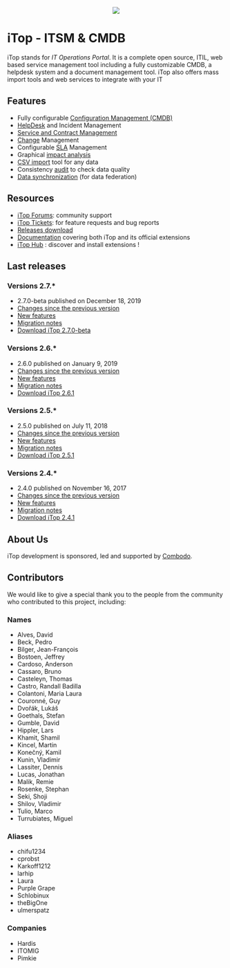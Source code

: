 <p align="center"><a href="https://www.combodo.com/itop-193" target="_blank">
    <img src="https://www.combodo.com/logos/logo-itop.svg">
</a></p>


# iTop - ITSM & CMDB
 
iTop stands for *IT Operations Portal*.
It is a complete open source, ITIL, web based service management tool including a fully customizable CMDB, a helpdesk system and a document management tool. 
iTop also offers mass import tools and web services to integrate with your IT

## Features
- Fully configurable [Configuration Management (CMDB)][10]
- [HelpDesk][11] and Incident Management
- [Service and Contract Management][12]
- [Change][13] Management
- Configurable [SLA][14] Management
- Graphical [impact analysis][15]
- [CSV import][16] tool for any data
- Consistency [audit][17] to check data quality
- [Data synchronization][18] (for data federation)


## Resources

 - [iTop Forums][1]: community support
 - [iTop Tickets][2]: for feature requests and bug reports
 - [Releases download][3]
 - [Documentation][4] covering both iTop and its official extensions
 - [iTop Hub][5] : discover and install extensions !



[1]: https://sourceforge.net/p/itop/discussion/
[2]: https://sourceforge.net/p/itop/tickets/
[3]: https://sourceforge.net/projects/itop/files/itop/
[4]: https://www.itophub.io/wiki
[5]: https://store.itophub.io/en_US/

[10]: https://www.itophub.io/wiki/page?id=latest%3Adatamodel%3Astart#configuration_management_cmdb
[11]: https://www.itophub.io/wiki/page?id=latest%3Adatamodel%3Astart#ticketing
[12]: https://www.itophub.io/wiki/page?id=latest%3Adatamodel%3Astart#service_management
[13]: https://www.itophub.io/wiki/page?id=latest%3Adatamodel%3Astart#change_management
[14]: https://www.itophub.io/wiki/page?id=latest%3Aimplementation%3Astart#service_level_agreements_and_targets
[15]: https://www.itophub.io/wiki/page?id=latest%3Auser%3Aactions#relations
[16]: https://www.itophub.io/wiki/page?id=latest%3Auser%3Abulk_modify#uploading_data
[17]: https://www.itophub.io/wiki/page?id=latest%3Aadmin%3Aaudit
[18]: https://www.itophub.io/wiki/page?id=latest%3Aadvancedtopics%3Adata_synchro_overview



## Last releases

### Versions 2.7.*
 - 2.7.0-beta published on December 18, 2019
 - [Changes since the previous version][62]
 - [New features][63]
 - [Migration notes][64]
 - [Download iTop 2.7.0-beta][65]

[62]: https://www.itophub.io/wiki/page?id=2_7_0:release:change_log
[63]: https://www.itophub.io/wiki/page?id=2_7_0:release:2_7_whats_new
[64]: https://www.itophub.io/wiki/page?id=2_7_0:install:260_to_270_migration_notes
[65]: https://sourceforge.net/projects/itop/files/itop/2.7.0-beta


### Versions 2.6.*
 - 2.6.0 published on January 9, 2019
 - [Changes since the previous version][58]
 - [New features][59]
 - [Migration notes][60]
 - [Download iTop 2.6.1][61]

[58]: https://www.itophub.io/wiki/page?id=2_6_0:release:change_log
[59]: https://www.itophub.io/wiki/page?id=2_6_0:release:2_6_whats_new
[60]: https://www.itophub.io/wiki/page?id=2_6_0:install:250_to_260_migration_notes
[61]: https://sourceforge.net/projects/itop/files/itop/2.6.1


### Versions 2.5.*
 - 2.5.0 published on July 11, 2018
 - [Changes since the previous version][54]
 - [New features][55]
 - [Migration notes][56]
 - [Download iTop 2.5.1][57]

[54]: https://www.itophub.io/wiki/page?id=2_5_0:release:change_log
[55]: https://www.itophub.io/wiki/page?id=2_5_0:release:2_5_whats_new
[56]: https://www.itophub.io/wiki/page?id=2_5_0:install:240_to_250_migration_notes
[57]: https://sourceforge.net/projects/itop/files/itop/2.5.1
 

### Versions 2.4.*
 - 2.4.0 published on November 16, 2017
 - [Changes since the previous version][50]
 - [New features][51]
 - [Migration notes][52]
 - [Download iTop 2.4.1][53]

[50]: https://www.itophub.io/wiki/page?id=2_4_0:release:change_log
[51]: https://www.itophub.io/wiki/page?id=2_4_0:release:2_4_whats_new
[52]: https://www.itophub.io/wiki/page?id=2_4_0:install:230_to_240_migration_notes
[53]: https://sourceforge.net/projects/itop/files/itop/2.4.1



## About Us

iTop development is sponsored, led and supported by [Combodo][0].

[0]: https://www.combodo.com


## Contributors

We would like to give a special thank you to the people from the community who contributed to this project, including:

### Names
 - Alves, David
 - Beck, Pedro
 - Bilger, Jean-François
 - Bostoen, Jeffrey
 - Cardoso, Anderson
 - Cassaro, Bruno
 - Casteleyn, Thomas
 - Castro, Randall Badilla
 - Colantoni, Maria Laura
 - Couronné, Guy
 - Dvořák, Lukáš
 - Goethals, Stefan
 - Gumble, David
 - Hippler, Lars
 - Khamit, Shamil
 - Kincel, Martin
 - Konečný, Kamil
 - Kunin, Vladimir
 - Lassiter, Dennis
 - Lucas, Jonathan
 - Malik, Remie
 - Rosenke, Stephan
 - Seki, Shoji
 - Shilov, Vladimir
 - Tulio, Marco
 - Turrubiates, Miguel

### Aliases
 - chifu1234
 - cprobst
 - Karkoff1212
 - larhip
 - Laura
 - Purple Grape
 - Schlobinux
 - theBigOne
 - ulmerspatz

### Companies
 - Hardis
 - ITOMIG
 - Pimkie

